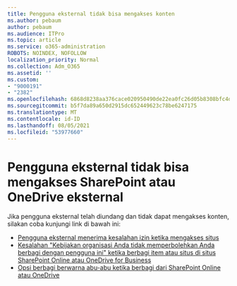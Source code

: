 ```yaml
---
title: Pengguna eksternal tidak bisa mengakses konten
ms.author: pebaum
author: pebaum
ms.audience: ITPro
ms.topic: article
ms.service: o365-administration
ROBOTS: NOINDEX, NOFOLLOW
localization_priority: Normal
ms.collection: Adm_O365
ms.assetid: ''
ms.custom:
- "9000191"
- "2382"
ms.openlocfilehash: 6868d8238aa376cace020950490de22ea0fc26d05b8308bfc4d9e5f1fc992bf2
ms.sourcegitcommit: b5f7da89a650d2915dc652449623c78be6247175
ms.translationtype: MT
ms.contentlocale: id-ID
ms.lasthandoff: 08/05/2021
ms.locfileid: "53977660"
---
```

# <a name="external-user-cannot-access-sharepoint-or-onedrive-content"></a>Pengguna eksternal tidak bisa mengakses SharePoint atau OneDrive eksternal

Jika pengguna eksternal telah diundang dan tidak dapat mengakses konten, silakan coba kunjungi link di bawah ini:

- [Pengguna eksternal menerima kesalahan izin ketika mengakses situs](https://docs.microsoft.com/sharepoint/support/administration/access-denied-or-need-permission-error-sharepoint-online-or-onedrive-for-business)
- [Kesalahan "Kebijakan organisasi Anda tidak memperbolehkan Anda berbagi dengan pengguna ini" ketika berbagi item atau situs di situs SharePoint Online atau OneDrive for Business](https://docs.microsoft.com/sharepoint/support/administration/organization-policies-do-not-allow-you-to-share-with-users-error)
- [Opsi berbagi berwarna abu-abu ketika berbagi dari SharePoint Online atau OneDrive](https://docs.microsoft.com/sharepoint/support/administration/sharing-options-grayed-out-when-sharing-from-sharepoint-online-or-onedrive)
